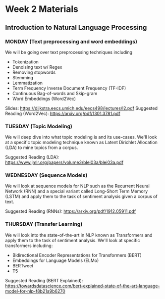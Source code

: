 # Week 2 Materials
## Introduction to Natural Language Processing
### MONDAY (Text preprocessing and word embeddings)
We will be going over text preprocessing techniques including 
- Tokenization
- Denoising text w/ Regex
- Removing stopwords
- Stemming
- Lemmatization
- Term Frequency Inverse Document Frequency (TF-IDF)
- Continuous Bag-of-words and Skip-gram
- Word Embeddings (Word2Vec)

Slides: https://dijkstra.eecs.umich.edu/eecs498/lectures/l2.pdf
Suggested Reading (Word2Vec): https://arxiv.org/pdf/1301.3781.pdf


### TUESDAY (Topic Modeling)
We will deep dive into what topic modeling is and its use-cases. We'll look at a specific topic modeling technique known as Latent Dirichlet Allocation (LDA) to
mine topics from a corpus.

Suggested Reading (LDA): https://www.jmlr.org/papers/volume3/blei03a/blei03a.pdf


### WEDNESDAY (Sequence Models)
We will look at sequence models for NLP such as the Recurrent Neural Network (RNN) and a special variant called Long-Short Term Memory (LSTM) and apply them
to the task of sentiment analysis given a corpus of text.

Suggested Reading (RNNs): https://arxiv.org/pdf/1912.05911.pdf

### THURSDAY (Transfer Learning)

We will look into the state-of-the-art in NLP known as Transformers and apply them to the task of sentiment analysis. We'll look at specific transformers including:
- Bidirectional Encoder Representations for Transformers (BERT)
- Embeddings for Language Models (ELMo)
- BERTweet
- T5

Suggested Reading (BERT Explained): https://towardsdatascience.com/bert-explained-state-of-the-art-language-model-for-nlp-f8b21a9b6270
